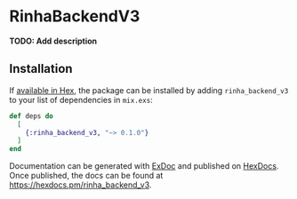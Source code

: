 # RinhaBackendV3

**TODO: Add description**

## Installation

If [available in Hex](https://hex.pm/docs/publish), the package can be installed
by adding `rinha_backend_v3` to your list of dependencies in `mix.exs`:

```elixir
def deps do
  [
    {:rinha_backend_v3, "~> 0.1.0"}
  ]
end
```

Documentation can be generated with [ExDoc](https://github.com/elixir-lang/ex_doc)
and published on [HexDocs](https://hexdocs.pm). Once published, the docs can
be found at <https://hexdocs.pm/rinha_backend_v3>.

